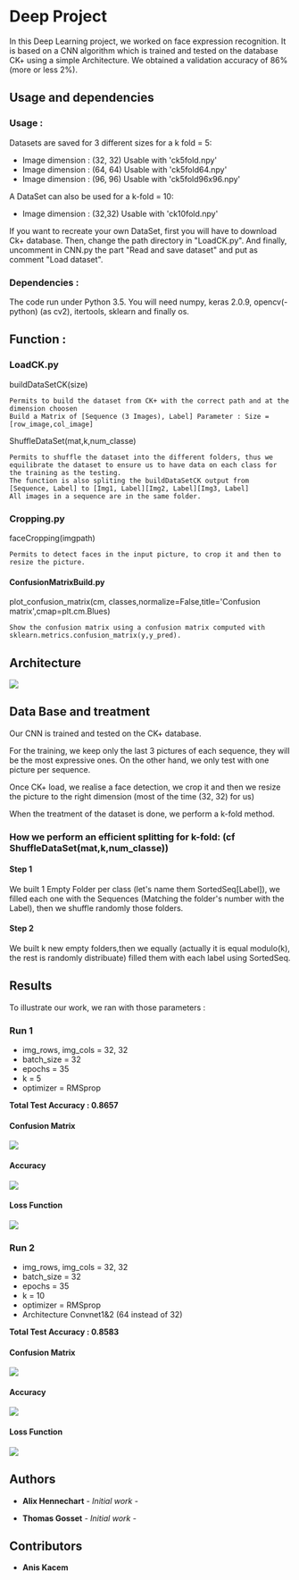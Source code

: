 # Deep Project

In this Deep Learning project, we worked on face expression recognition. 
It is based on a CNN algorithm which is trained and tested on the database CK+ using a simple Architecture. We obtained a validation accuracy of 86% (more or less 2%).


## Usage and dependencies 

### Usage : 

Datasets are saved for 3 different sizes for a k fold = 5:

- Image dimension : (32, 32) Usable with 'ck5fold.npy'
- Image dimension : (64, 64) Usable with 'ck5fold64.npy'
- Image dimension : (96, 96) Usable with 'ck5fold96x96.npy'

A DataSet can also be used for a k-fold = 10:

- Image dimension : (32,32) Usable with 'ck10fold.npy'

If you want to recreate your own DataSet, first you will have to download Ck+ database.
Then, change the path directory in "LoadCK.py". 
And finally, uncomment in CNN.py the part "Read and save dataset" and put as comment "Load dataset".

### Dependencies :

The code run under Python 3.5.
You will need numpy, keras 2.0.9, opencv(-python) (as cv2), itertools, sklearn and finally os. 


## Function : 

### LoadCK.py

buildDataSetCK(size)

```
Permits to build the dataset from CK+ with the correct path and at the dimension choosen
Build a Matrix of [Sequence (3 Images), Label] Parameter : Size = [row_image,col_image]
```

ShuffleDataSet(mat,k,num_classe)

```
Permits to shuffle the dataset into the different folders, thus we equilibrate the dataset to ensure us to have data on each class for the training as the testing.
The function is also spliting the buildDataSetCK output from [Sequence, Label] to [Img1, Label][Img2, Label][Img3, Label]
All images in a sequence are in the same folder.
```

### Cropping.py

faceCropping(imgpath)

```
Permits to detect faces in the input picture, to crop it and then to resize the picture. 
```

#### ConfusionMatrixBuild.py

plot_confusion_matrix(cm, classes,normalize=False,title='Confusion matrix',cmap=plt.cm.Blues) 

```
Show the confusion matrix using a confusion matrix computed with sklearn.metrics.confusion_matrix(y,y_pred).
```


## Architecture 


![](architectureLayout.png)



## Data Base and treatment

Our CNN is trained and tested on the CK+ database. 

For the training, we keep only the last 3 pictures of each sequence,  they will be the most expressive ones. 
On the other hand, we only test with one picture per sequence.

Once CK+ load, we realise a face detection, we crop it and then we resize the picture to the right dimension (most of the time (32, 32) for us)

When the treatment of the dataset is done, we perform a k-fold method.

### How we perform an efficient splitting for k-fold: (cf ShuffleDataSet(mat,k,num_classe))

#### Step 1

We built 1 Empty Folder per class (let's name them SortedSeq[Label]), we filled each one with the Sequences (Matching the folder's number with the Label), then we shuffle randomly those folders.

#### Step 2

We built k new empty folders,then we equally (actually it is equal modulo(k), the rest is randomly distribuate) filled them with each label using SortedSeq.

## Results

To illustrate our work, we ran with those parameters : 


### Run 1 
- img_rows, img_cols = 32, 32
- batch_size = 32
- epochs = 35
- k = 5
- optimizer = RMSprop

**Total Test Accuracy : 0.8657**

#### Confusion Matrix

![](confusionMatrix.png)

#### Accuracy

![](modelAccuracy.png)

#### Loss Function

![](modelLoss.png)


### Run 2
- img_rows, img_cols = 32, 32
- batch_size = 32
- epochs = 35
- k = 10
- optimizer = RMSprop
- Architecture Convnet1&2 (64 instead of 32)

**Total Test Accuracy : 0.8583**

#### Confusion Matrix

![](ConfusionMatrixk10.png)

#### Accuracy

![](Accuracyk10.png)

#### Loss Function

![](Lossk10.png)

## Authors

* **Alix Hennechart** - *Initial work* -

* **Thomas Gosset** - *Initial work* -


## Contributors

* **Anis Kacem**


